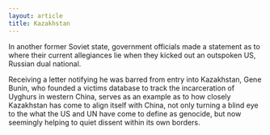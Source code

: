 ```yaml
---
layout: article
title: Kazakhstan
---
```

In another former Soviet state, government officials made a statement as to where their current allegiances lie when they kicked out an outspoken US, Russian dual national.

Receiving a letter notifying he was barred from entry into Kazakhstan, Gene Bunin, who founded a victims database to track the incarceration of Uyghurs in western China, serves as an example as to how closely Kazakhstan has come to align itself with China, not only turning a blind eye to the what the US and UN have come to define as genocide, but now seemingly helping to quiet dissent within its own borders.